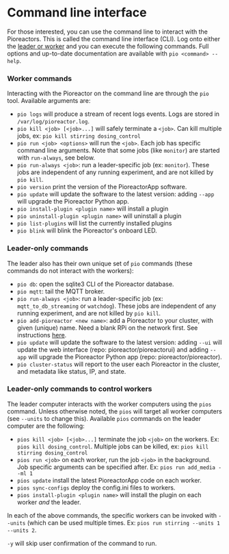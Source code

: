 # Command line interface

For those interested, you can use the command line to interact with the Pioreactors. This is called the command line interface (CLI). Log onto either the [leader or worker](http://localhost:3000/user_guide/Creating%20a%20Pioreactor%20cluster) and you can execute the following commands. Full options and up-to-date documentation are available with `pio <command> --help`.

### Worker commands

Interacting with the Pioreactor on the command line are through the `pio` tool. Available arguments are:

*   `pio logs` will produce a stream of recent logs events. Logs are stored in `/var/log/pioreactor.log`.
*   `pio kill <job> [<job>...]` will safely terminate a `<job>`. Can kill multiple jobs, ex: `pio kill stirring dosing_control`
*   `pio run <job> <options>` will run the `<job>`. Each job has specific command line arguments. Note that some jobs (like `monitor`) are started with `run-always`, see below.
*   `pio run-always <job>`: run a leader-specific job (ex: `monitor`). These jobs are independent of any running experiment, and are not killed by `pio kill`.
*   `pio version` print the version of the PioreactorApp software.
*   `pio update` will update the software to the latest version: adding `--app` will upgrade the Pioreactor Python app.
*   `pio install-plugin <plugin name>` will install a plugin
*   `pio uninstall-plugin <plugin name>` will uninstall a plugin
*   `pio list-plugins` will list the currently installed plugins
*   `pio blink` will blink the Pioreactor's onboard LED.

### Leader-only commands

The leader also has their own unique set of `pio` commands (these commands do not interact with the workers):

*   `pio db`: open the sqlite3 CLI of the Pioreactor database.
*   `pio mqtt`: tail the MQTT broker.
*   `pio run-always <job>`: run a leader-specific job (ex: `mqtt_to_db_streaming` or `watchdog`). These jobs are independent of any running experiment, and are not killed by `pio kill`.
*   `pio add-pioreactor <new name>`: add a Pioreactor to your cluster, with given (unique) name. Need a blank RPi on the network first. See instructions [here](https://github.com/Pioreactor/pioreactor/wiki/Installation).
*   `pio update` will update the software to the latest version: adding `--ui` will update the web interface (repo: pioreactor/pioreactorui) and adding `--app` will upgrade the Pioreactor Python app (repo: pioreactor/pioreactor).
*   `pio cluster-status` will report to the user each Pioreactor in the cluster, and metadata like status, IP, and state.

### Leader-only commands to control workers

The leader computer interacts with the worker computers using the `pios` command. Unless otherwise noted, the `pios` will target all worker computers (see `--units` to change this). Available `pios` commands on the leader computer are the following:

*   `pios kill <job> [<job>...]` terminate the job `<job>` on the workers. Ex: `pios kill dosing_control`. Multiple jobs can be killed, ex: `pios kill stirring dosing_control`
*   `pios run <job>` on each worker, run the job `<job>` in the background. Job specific arguments can be specified after. Ex: `pios run add_media --ml 1`
*   `pios update` install the latest PioreactorApp code on each worker.
*   `pios sync-configs` deploy the config.ini files to workers.
*   `pios install-plugin <plugin name>` will install the plugin on each worker _and_ the leader.

In each of the above commands, the specific workers can be invoked with `--units` (which can be used multiple times. Ex: `pios run stirring --units 1 --units 2`.

`-y` will skip user confirmation of the command to run.